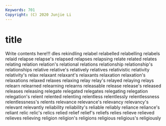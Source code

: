 ```yaml
---
Keywords: 701
Copyright: (C) 2020 Junjie Li
---
```


# title

Write contents here!!!
dles 
rekindling 
relabel 
relabelled
relabelling 
relabels 
relaid 
relapse 
relapse's 
relapsed 
relapses 
relapsing 
relate 
related
relates 
relating 
relation 
relation's 
relational 
relations 
relationship 
relationship's 
relationships 
relative
relative's 
relatively 
relatives 
relativistic 
relativity 
relativity's 
relax 
relaxant 
relaxant's 
relaxants
relaxation 
relaxation's 
relaxations 
relaxed 
relaxes 
relaxing 
relay 
relay's 
relayed 
relaying
relays 
relearn 
relearned 
relearning 
relearns 
releasable 
release 
release's 
released 
releases
releasing 
relegate 
relegated 
relegates 
relegating 
relegation 
relegation's 
relent 
relented 
relenting
relentless 
relentlessly 
relentlessness 
relentlessness's 
relents 
relevance 
relevance's 
relevancy 
relevancy's 
relevant
relevantly 
reliability 
reliability's 
reliable 
reliably 
reliance 
reliance's 
reliant 
relic 
relic's
relics 
relied 
relief 
relief's 
reliefs 
relies 
relieve 
relieved 
relieves 
relieving
religion 
religion's 
religions 
religious 
religious's 
religiously 
